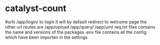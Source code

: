 # catalyst-count
#urls
/app/login/ to login it will by default redirect to welcome page 
the other url routes are /app/upload /app/query/ /app/um/ 
req.txt files contains the name and versions of the packages 
.env file contains all the config which have been importen in the settings 
